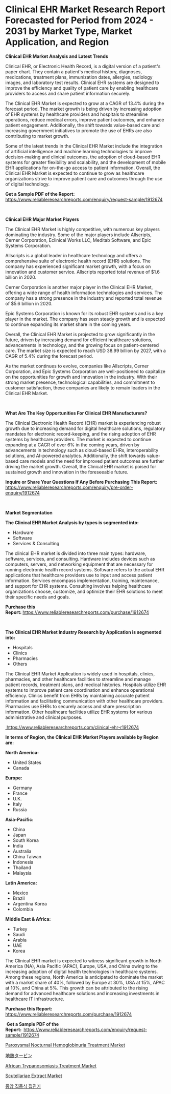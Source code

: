 <p><h1>Clinical EHR Market Research Report Forecasted for Period from 2024 -  2031 by Market Type, Market Application, and Region</h1></p><p><strong>Clinical EHR Market Analysis and Latest Trends</strong></p>
<p><p>Clinical EHR, or Electronic Health Record, is a digital version of a patient's paper chart. They contain a patient's medical history, diagnoses, medications, treatment plans, immunization dates, allergies, radiology images, and laboratory test results. Clinical EHR systems are designed to improve the efficiency and quality of patient care by enabling healthcare providers to access and share patient information securely.</p><p>The Clinical EHR Market is expected to grow at a CAGR of 13.4% during the forecast period. The market growth is being driven by increasing adoption of EHR systems by healthcare providers and hospitals to streamline operations, reduce medical errors, improve patient outcomes, and enhance patient engagement. Additionally, the shift towards value-based care and increasing government initiatives to promote the use of EHRs are also contributing to market growth.</p><p>Some of the latest trends in the Clinical EHR Market include the integration of artificial intelligence and machine learning technologies to improve decision-making and clinical outcomes, the adoption of cloud-based EHR systems for greater flexibility and scalability, and the development of mobile EHR applications for on-the-go access to patient information. Overall, the Clinical EHR Market is expected to continue to grow as healthcare organizations strive to improve patient care and outcomes through the use of digital technology.</p></p>
<p><strong>Get a Sample PDF of the Report:&nbsp;</strong> <a href="https://www.reliableresearchreports.com/enquiry/request-sample/1912674">https://www.reliableresearchreports.com/enquiry/request-sample/1912674</a></p>
<p>&nbsp;</p>
<p><strong>Clinical EHR Major Market Players</strong></p>
<p><p>The Clinical EHR Market is highly competitive, with numerous key players dominating the industry. Some of the major players include Allscripts, Cerner Corporation, Eclinical Works LLC, Meditab Software, and Epic Systems Corporation.</p><p>Allscripts is a global leader in healthcare technology and offers a comprehensive suite of electronic health record (EHR) solutions. The company has experienced significant market growth, with a focus on innovation and customer service. Allscripts reported total revenue of $1.6 billion in 2020.</p><p>Cerner Corporation is another major player in the Clinical EHR Market, offering a wide range of health information technologies and services. The company has a strong presence in the industry and reported total revenue of $5.6 billion in 2020.</p><p>Epic Systems Corporation is known for its robust EHR systems and is a key player in the market. The company has seen steady growth and is expected to continue expanding its market share in the coming years.</p><p>Overall, the Clinical EHR Market is projected to grow significantly in the future, driven by increasing demand for efficient healthcare solutions, advancements in technology, and the growing focus on patient-centered care. The market size is expected to reach USD 38.99 billion by 2027, with a CAGR of 5.4% during the forecast period.</p><p>As the market continues to evolve, companies like Allscripts, Cerner Corporation, and Epic Systems Corporation are well-positioned to capitalize on the opportunities for growth and innovation in the industry. With their strong market presence, technological capabilities, and commitment to customer satisfaction, these companies are likely to remain leaders in the Clinical EHR Market.</p></p>
<p>&nbsp;</p>
<p><strong>What Are The Key Opportunities For Clinical EHR Manufacturers?</strong></p>
<p><p>The Clinical Electronic Health Record (EHR) market is experiencing robust growth due to increasing demand for digital healthcare solutions, regulatory mandates for electronic record-keeping, and the rising adoption of EHR systems by healthcare providers. The market is expected to continue expanding at a CAGR of over 6% in the coming years, driven by advancements in technology such as cloud-based EHRs, interoperability solutions, and AI-powered analytics. Additionally, the shift towards value-based care models and the need for improved patient outcomes are further driving the market growth. Overall, the Clinical EHR market is poised for sustained growth and innovation in the foreseeable future.</p></p>
<p><strong>Inquire or Share Your Questions If Any Before Purchasing This Report:</strong> <a href="https://www.reliableresearchreports.com/enquiry/pre-order-enquiry/1912674">https://www.reliableresearchreports.com/enquiry/pre-order-enquiry/1912674</a></p>
<p>&nbsp;</p>
<p><strong>Market Segmentation</strong></p>
<p><strong>The Clinical EHR Market Analysis by types is segmented into:</strong></p>
<p><ul><li>Hardware</li><li>Software</li><li>Services & Consulting</li></ul></p>
<p><p>The clinical EHR market is divided into three main types: hardware, software, services, and consulting. Hardware includes devices such as computers, servers, and networking equipment that are necessary for running electronic health record systems. Software refers to the actual EHR applications that healthcare providers use to input and access patient information. Services encompass implementation, training, maintenance, and support for EHR systems. Consulting involves helping healthcare organizations choose, customize, and optimize their EHR solutions to meet their specific needs and goals.</p></p>
<p><strong>Purchase this Report:&nbsp;</strong><a href="https://www.reliableresearchreports.com/purchase/1912674">https://www.reliableresearchreports.com/purchase/1912674</a></p>
<p>&nbsp;</p>
<p><strong>The Clinical EHR Market Industry Research by Application is segmented into:</strong></p>
<p><ul><li>Hospitals</li><li>Clinics</li><li>Pharmacies</li><li>Others</li></ul></p>
<p><p>The Clinical EHR Market Application is widely used in hospitals, clinics, pharmacies, and other healthcare facilities to streamline and manage patient records, treatment plans, and medical histories. Hospitals utilize EHR systems to improve patient care coordination and enhance operational efficiency. Clinics benefit from EHRs by maintaining accurate patient information and facilitating communication with other healthcare providers. Pharmacies use EHRs to securely access and share prescription information. Other healthcare facilities utilize EHR systems for various administrative and clinical purposes.</p></p>
<p><a href="https://www.reliableresearchreports.com/clinical-ehr-r1912674">&nbsp;https://www.reliableresearchreports.com/clinical-ehr-r1912674</a></p>
<p><strong>In terms of Region, the Clinical EHR Market Players available by Region are:</strong></p>
<p>
    <p> <strong> North America: </strong>
        <ul>
            <li>United States</li>
            <li>Canada</li>
        </ul>
        </p> 
    <p> <strong> Europe: </strong>
        <ul>
            <li>Germany</li>
            <li>France</li>
            <li>U.K.</li>
            <li>Italy</li>
            <li>Russia</li>
        </ul>
        </p> 
    <p> <strong> Asia-Pacific: </strong>
        <ul>
            <li>China</li>
            <li>Japan</li>
            <li>South Korea</li>
            <li>India</li>
            <li>Australia</li>
            <li>China Taiwan</li>
            <li>Indonesia</li>
            <li>Thailand</li>
            <li>Malaysia</li>
        </ul>
        </p> 
    <p> <strong> Latin America: </strong>
        <ul>
            <li>Mexico</li>
            <li>Brazil</li>
            <li>Argentina Korea</li>
            <li>Colombia</li>
        </ul>
        </p> 
    <p> <strong> Middle East & Africa: </strong>
        <ul>
            <li>Turkey</li>
            <li>Saudi</li>
            <li>Arabia</li>
            <li>UAE</li>
            <li>Korea</li>
        </ul>
    </p>
    </p>
<p><p>The Clinical EHR market is expected to witness significant growth in North America (NA), Asia Pacific (APAC), Europe, USA, and China owing to the increasing adoption of digital health technologies in healthcare systems. Among these regions, North America is anticipated to dominate the market with a market share of 40%, followed by Europe at 30%, USA at 15%, APAC at 10%, and China at 5%. This growth can be attributed to the rising demand for advanced healthcare solutions and increasing investments in healthcare IT infrastructure.</p></p>
<p><strong>Purchase this Report: </strong><a href="https://www.reliableresearchreports.com/purchase/1912674">https://www.reliableresearchreports.com/purchase/1912674</a></p>
<p>&nbsp;<strong>Get a Sample PDF of the Report:&nbsp;&nbsp;</strong><a href="https://www.reliableresearchreports.com/enquiry/request-sample/1912674">https://www.reliableresearchreports.com/enquiry/request-sample/1912674</a></p>
<p><strong></strong></p>
<p><p><a href="https://github.com/Angelnienowdseej3e45z3p8c/Market-Research-Report-List-2/blob/main/paroxysmal-nocturnal-hemoglobinuria-treatment-market.md">Paroxysmal Nocturnal Hemoglobinuria Treatment Market</a></p><p><a href="https://medium.com/@rexkhler2023/%E5%9C%B0%E7%86%B1%E3%82%BF%E3%83%BC%E3%83%93%E3%83%B3%E5%B8%82%E5%A0%B4%E3%81%AE%E6%B4%9E%E5%AF%9F-%E5%B8%82%E5%A0%B4%E3%83%88%E3%83%AC%E3%83%B3%E3%83%89-%E6%88%90%E9%95%B7-2024%E5%B9%B4%E3%81%8B%E3%82%892031%E5%B9%B4%E3%81%BE%E3%81%A7%E3%81%AE%E4%BA%88%E6%B8%AC-cb0d7d241dde">地熱タービン</a></p><p><a href="https://github.com/angeliabkratze/Market-Research-Report-List-1/blob/main/african-trypanosomiasis-treatment-market.md">African Trypanosomiasis Treatment Market</a></p><p><a href="https://issuu.com/reportprime-2/docs/scutellariae-extract-market-size-2030.pptx">Scutellariae Extract Market</a></p><p><a href="https://medium.com/@kenyonjohns/%EC%A4%91%EC%95%99-%EC%A7%91%EC%A7%84%EA%B8%B0-%EC%8B%9C%EC%9E%A5-%EB%8F%99%ED%96%A5-%EB%B0%8F-%EC%8B%9C%EC%9E%A5-%EB%B6%84%EC%84%9D%EC%9D%80-2024%EB%85%84%EB%B6%80%ED%84%B0-2031%EB%85%84%EA%B9%8C%EC%A7%80-%EC%98%88%EC%83%81%EB%90%A9%EB%8B%88%EB%8B%A4-bac7e616f102">중앙 집중식 집진기</a></p></p>